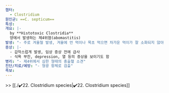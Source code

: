 ```yaml
---
챕터:
  - Clostridium
원인균: ==C. septicum==
특성: 
개요: |-
  by **Histotoxic Clostridia**
  양에서 발생하는 제4위염(abomastitis)
발생: "- 주로 겨울철 발생, 겨울에 언 먹이나 목초 먹으면 차가운 먹이가 잘 소화되지 않아 제4위의 기능 저하"
증상: |-
  - 갑작스럽게 발생, 임상 증상 전에 급사
  - 식욕 부진, depression, 열 등의 증상을 보이기도 함
병리: "- 제4위에서 심한 형태의 충출혈 소견"
진단/치료/예방: "- 형광 항체로 검출"
족보: 
---
```

\>> [[./✔️22. Clostridium species|✔️22. Clostridium species]]